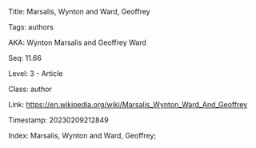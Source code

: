Title:  Marsalis, Wynton and Ward, Geoffrey

Tags:   authors

AKA:    Wynton Marsalis and Geoffrey Ward

Seq:    11.66

Level:  3 - Article

Class:  author

Link:   https://en.wikipedia.org/wiki/Marsalis_Wynton_Ward_And_Geoffrey

Timestamp: 20230209212849

Index:  Marsalis, Wynton and Ward, Geoffrey; 
